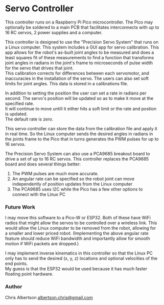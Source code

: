 # Servo Controller
This controller runs on a Raspberry Pi Pico microcontroller.
The Pico may optionally be soldered to a main PCB that facilitates
interconnects with up to 16 RC servos, 2 power supplies and a
computer.

This controller is designed to use the "Precision Servo System"
that runs on a Linux computer.   This system includes a GUI app
for servo calibration.  This app allows for the robot's as-built
joint angles to be measured and does a least squares fit of these
measurements to find a function that transforms joint angles in
radians in the joint's frame to microseconds of pulse width for
the servo that drives that joint.  
This calibration corrects for differences between each servomotor,
and inaccuracies in the installation of the servo.
The users can also set soft limits
for joint angles.  This data is stored in a calibrations file.

In addition to setting the position the user can set a rate
in radians per second.  The servo's position will be updated
so as to make it move at the specified rate.  
It will continue to move untill it either hits a soft limit or
the rate and postion is updated.    
The default rate is zero.

This servo controller can store the data from the calibration file
and apply it in real time.  So the Linux computer sends the desired
angles in radians in the joints frame to the Pico that in turns
generates the PWM pulses for up to 16 servos.

The Precision Servo System can also use a PCA9685 breakout board
to drive a set of up to 16 RC servos.  This controller replaces
the PCA9685 board and does several things better:
1) The PWM pulses are much more accurate.
1) An angular rate can be specified so the robot joint can move 
independently of position updates from the Linux computer
2) The PCA9685 uses I2C while the Pico has
a few other options to connect with the Linux PC


### Future Work

I may move this software to a Pico-W or ESP32.
Both of these have WiFi radios that might allow the servos to
be controlled over a wireless link.  This would allow the Linux
computer to be removed from the robot, allowing for a smaller
and lower priced robot. 
(Implementing the above angular rate feature should reduce
WiFi bandwidth and importantly allow for smooth motion if
WiFi packets are dropped.)

I may implement inverse kinematics in this controller so that
the Linux PC only has to send the desired (x, y, z) locations
and optional velocities of the end points.  
My guess is that the ESP32 would be used 
because it has much faster floating point hardware. 

### Author
Chris Albertson
albertson.chris@gmail.com

